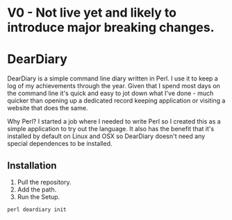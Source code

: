 # V0 - Not live yet and likely to introduce major breaking changes.

# DearDiary

DearDiary is a simple command line diary written in Perl. I use it to keep a log of my achievements through the year. Given that I spend most days on the command line it's quick and easy to jot down what I've done - much quicker than opening up a dedicated record keeping application or visiting a website that does the same.

Why Perl? I started a job where I needed to write Perl so I created this as a simple application to try out the language. It also has the benefit that it's installed by default on Linux and OSX so DearDiary doesn't need any special dependences to be installed.

## Installation

1. Pull the repository.
2. Add the path.
3. Run the Setup.

`perl deardiary init`
